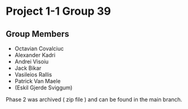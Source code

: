 # Project 1-1 Group 39

## Group Members

- Octavian Covalciuc
- Alexander Kadri
- Andrei Visoiu
- Jack Bikar 
- Vasileios Rallis
- Patrick Van Maele
- (Eskil Gjerde Sviggum)

Phase 2 was archived ( zip file ) and can be found in the main branch.
